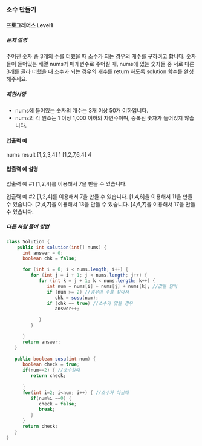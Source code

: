 ### 소수 만들기

#### 프로그래머스 Level1

##### 문제 설명
주어진 숫자 중 3개의 수를 더했을 때 소수가 되는 경우의 개수를 구하려고 합니다. 숫자들이 들어있는 배열 nums가 매개변수로 주어질 때, nums에 있는 숫자들 중 서로 다른 3개를 골라 더했을 때 소수가 되는 경우의 개수를 return 하도록 solution 함수를 완성해주세요.

##### 제한사항
- nums에 들어있는 숫자의 개수는 3개 이상 50개 이하입니다.
- nums의 각 원소는 1 이상 1,000 이하의 자연수이며, 중복된 숫자가 들어있지 않습니다.

#### 입출력 예
nums	result
[1,2,3,4]	1
[1,2,7,6,4]	4

#### 입출력 예 설명
입출력 예 #1
[1,2,4]를 이용해서 7을 만들 수 있습니다.

입출력 예 #2
[1,2,4]를 이용해서 7을 만들 수 있습니다.
[1,4,6]을 이용해서 11을 만들 수 있습니다.
[2,4,7]을 이용해서 13을 만들 수 있습니다.
[4,6,7]을 이용해서 17을 만들 수 있습니다.

##### 다른 사람 풀이 방법
```java
class Solution {
    public int solution(int[] nums) {
      int answer = 0;
      boolean chk = false;

      for (int i = 0; i < nums.length; i++) {
         for (int j = i + 1; j < nums.length; j++) {
            for (int k = j + 1; k < nums.length; k++) {
               int num = nums[i] + nums[j] + nums[k]; //값을 담아
               if (num >= 2) //경우의 수를 찾아서
                  chk = sosu(num);
               if (chk == true) //소수가 맞을 경우
                  answer++; 

            }
         }

      }
      return answer;
   }
   
   public boolean sosu(int num) {
      boolean check = true; 
      if(num==2) { //소수일때
         return check;
         
      }
      for(int i=2; i<num; i++) { //소수가 아닐때
         if(num%i ==0) {
            check = false;
            break;
         }
      }
      return check;
   }
}
```